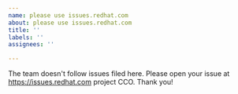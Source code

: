 ```yaml
---
name: please use issues.redhat.com
about: please use issues.redhat.com
title: ''
labels: ''
assignees: ''

---
```


The team doesn't follow issues filed here. Please open your issue at https://issues.redhat.com project CCO. Thank you!

